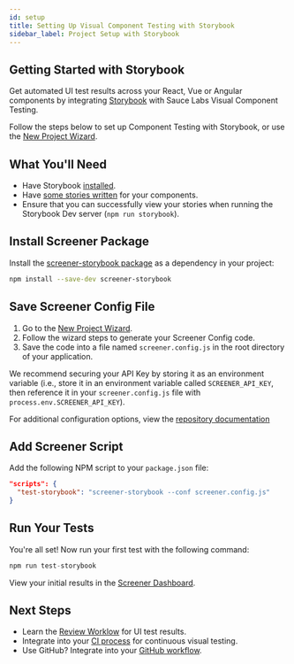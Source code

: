 ```yaml
---
id: setup
title: Setting Up Visual Component Testing with Storybook
sidebar_label: Project Setup with Storybook
---
```


## Getting Started with Storybook

Get automated UI test results across your React, Vue or Angular components by integrating [Storybook](https://storybook.js.org/) with Sauce Labs Visual Component Testing.

Follow the steps below to set up Component Testing with Storybook, or use the [New Project Wizard](https://screener.io/v2/new).


## What You'll Need

* Have Storybook [installed](https://storybook.js.org/basics/quick-start-guide/).
* Have [some stories written](https://storybook.js.org/basics/writing-stories/) for your components.
* Ensure that you can successfully view your stories when running the Storybook Dev server (`npm run storybook`).


## Install Screener Package

Install the [screener-storybook package](https://github.com/screener-io/screener-storybook) as a dependency in your project:

```bash
npm install --save-dev screener-storybook
```

## Save Screener Config File

1. Go to the [New Project Wizard](https://screener.io/v2/new).
2. Follow the wizard steps to generate your Screener Config code.
3. Save the code into a file named `screener.config.js` in the root directory of your application.

We recommend securing your API Key by storing it as an environment variable (i.e., store it in an environment variable called `SCREENER_API_KEY`, then reference it in your `screener.config.js` file with `process.env.SCREENER_API_KEY`).

For additional configuration options, view the [repository documentation](https://github.com/screener-io/screener-storybook#config-options.)


## Add Screener Script

Add the following NPM script to your `package.json` file:

```json
"scripts": {
  "test-storybook": "screener-storybook --conf screener.config.js"
}
```

## Run Your Tests

You're all set! Now run your first test with the following command:

```java
npm run test-storybook
```

View your initial results in the [Screener Dashboard](https://screener.io/v2/dashboard).


## Next Steps
* Learn the [Review Worklow](/visual/component-testing/workflow/review-workflow) for UI test results.
* Integrate into your [CI process](/visual/component-testing/integrations/continuous-integration) for continuous visual testing.
* Use GitHub? Integrate into your [GitHub workflow](/visual/component-testing/integrations/github).
